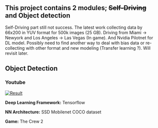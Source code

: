 ## This project contains 2 modules; ~~Self-Driving~~ and Object detection

Self-Driving part still not success. The latest work collecting data by 66x200 in YUV format for 500k images (25 GB). Driving from Miami -> Newyork and Los Angeles -> Las Vegas (In game).
And Nvidia Pilotnet for DL model. Possibly need to find another way to deal with bias data or re-collecting with other format and new modeling (Transfer learning ?).
Will revisit later. 

## Object Detection

### Youtube

[![Result](https://img.youtube.com/vi/6K_p0OdTjFI/0.jpg)](https://www.youtube.com/watch?v=6K_p0OdTjFI)

**Deep Learning Framework:** Tensorflow

**NN Architecture:** SSD Mobilenet COCO dataset

**Game:** The Crew 2
